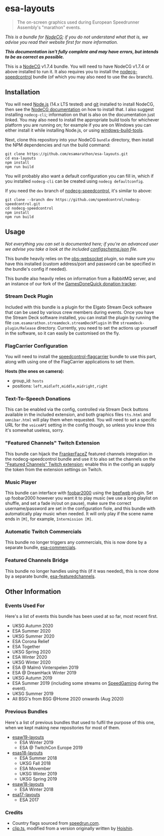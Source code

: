 # esa-layouts

> The on-screen graphics used during European Speedrunner Assembly's "marathon" events.

*This is a bundle for [NodeCG](https://nodecg.com/); if you do not understand what that is, we advise you read their website first for more information.*

***This documentation isn't fully complete and may have errors, but intends to be as correct as possible.***

This is a [NodeCG](https://nodecg.com) v1.7.4 bundle. You will need to have NodeCG v1.7.4 or above installed to run it. It also requires you to install the [nodecg-speedcontrol](https://github.com/speedcontrol/nodecg-speedcontrol) bundle (of which you may also need to use the `dev` branch).

## Installation

You will need [Node.js](https://nodejs.org) (14.x LTS tested) and [git](https://git-scm.com/) installed to install NodeCG, then see the [NodeCG documentation](https://www.nodecg.dev/docs/installing) on how to install that. I also suggest installing `nodecg-cli`; information on that is also on the documentation just linked. You may also need to install the appropriate build tools for whichever platform you are running on; for example if you are on Windows you can either install it while installing Node.js, or using [windows-build-tools](https://github.com/felixrieseberg/windows-build-tools).

Next, clone this repository into your NodeCG `bundle` directory, then install the NPM dependencies and run the build command:
```
git clone https://github.com/esamarathon/esa-layouts.git
cd esa-layouts
npm install
npm run build
```

You will probably also want a default configuration you can fill in, which if you installed `nodecg-cli` can be created using `nodecg defaultconfig`.

If you need the `dev` branch of [nodecg-speedcontrol](https://github.com/speedcontrol/nodecg-speedcontrol), it's similar to above:
```
git clone --branch dev https://github.com/speedcontrol/nodecg-speedcontrol.git
cd nodecg-speedcontrol
npm install
npm run build
```

## Usage

*Not everything you can set is documented here; if you're an advanced user we advise you take a look at the included [configschema.json](configschema.json) file.*

This bundle heavily relies on the [obs-websocket](https://github.com/Palakis/obs-websocket) plugin, so make sure you have this installed (custom address/port and password can be specified in the bundle's config if needed).

This bundle also heavily relies on information from a RabbitMQ server, and an instance of our fork of the [GamesDoneQuick donation tracker](https://github.com/esamarathon/donation-tracker).

### Stream Deck Plugin

Included with this bundle is a plugin for the Elgato Stream Deck software that can be used by various crew members during events. Once you have the Stream Deck software installed, you can install the plugin by running the file `com.esamarathon.streamdeck.streamDeckPlugin` in the `streamdeck-plugin/Release` directory. Currently, you need to set the actions up yourself in the software, so it can easily be customised on the fly.

### FlagCarrier Configuration

You will need to install the [speedcontrol-flagcarrier](https://github.com/speedcontrol/speedcontrol-flagcarrier) bundle to use this part, along with using one of the FlagCarrier applications to set them.

**Hosts (the ones on camera):**
- group_id: `hosts`
- positions: `left,midleft,middle,midright,right`

### Text-To-Speech Donations

This can be enabled via the config, controlled via Stream Deck buttons available in the included extension, and both graphics files `tts.html` and `omnibar.html` will play them when requested. You will need to set a specific URL for the `voiceAPI` setting in the config though, so unless you know this it's somewhat useless, sorry.

### "Featured Channels" Twitch Extension

This bundle can hijack the [FrankerFaceZ](https://www.frankerfacez.com/) featured channels integration in the nodecg-speedcontrol bundle and use it to also set the channels on the ["Featured Channels" Twitch extension](https://www.twitch.tv/ext/3zorofke3r7bu8pd0mb7s86qtfrgzj); enable this in the config an supply the token from the extension settings on Twitch.

### Music Player

This bundle can interface with [foobar2000](https://www.foobar2000.org/) using the [beefweb](https://github.com/hyperblast/beefweb) plugin. Set up foobar2000 however you want it to play music (we use a long playlist on shuffle, and set a fade in/out on pause), make sure the correct username/password are set in the configuration fiole, and this bundle with automatically play music when needed. It will only play if the scene name ends in `[M]`, for example, `Intermission [M]`.

### Automatic Twitch Commercials

This bundle no longer triggers any commercials, this is now done by a separate bundle, [esa-commercials](https://github.com/esamarathon/esa-commercials).

### Featured Channels Bridge

This bundle no longer handles using this (if it was needed), this is now done by a separate bundle, [esa-featuredchannels](https://github.com/esamarathon/esa-featuredchannels).

## Other Information

### Events Used For

Here's a list of events this bundle has been used at so far, most recent first.

* UKSG Autumn 2020
* ESA Summer 2020
* UKSG Summer 2020
* ESA Corona Relief
* ESA Together
* UKSG Spring 2020
* ESA Winter 2020
* UKSG Winter 2020
* ESA @ Malmö Vinterspelen 2019
* ESA @ DreamHack Winter 2019
* UKSG Autumn 2019
* ESA Summer 2019 (including some streams on [SpeedGaming](https://www.twitch.tv/speedgaming) during the event).
* UKSG Summer 2019
* All BSG's from BSG @Home 2020 onwards (Aug 2020)

### Previous Bundles

Here's a list of previous bundles that used to fulfil the purpose of this one, when we kept making new repositories for most of them.

* [esaw19-layouts](https://github.com/esamarathon/esaw19-layouts)
  * ESA Winter 2019
  * ESA @ TwitchCon Europe 2019
* [esas18-layouts](https://github.com/esamarathon/esas18-layouts)
  * ESA Summer 2018
  * UKSG Fall 2018 
  * ESA Movember
  * UKSG Winter 2019
  * UKSG Spring 2019
* [esaw18-layouts](https://github.com/esamarathon/esaw18-layouts)
  * ESA Winter 2018
* [esa17-layouts](https://github.com/esamarathon/esa17-layouts)
  * ESA 2017

### Credits

* Country flags sourced from [speedrun.com](https://www.speedrun.com/).
* [clip.ts](src/graphics/_misc/clip.ts), modified from a version originally written by [Hoishin](https://github.com/hoishin).
